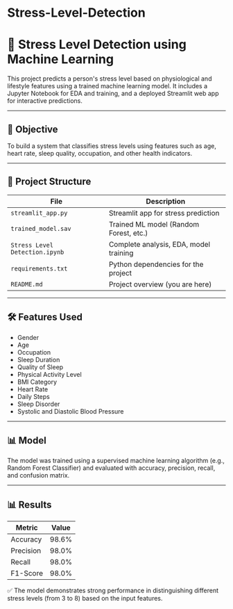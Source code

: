 # Stress-Level-Detection
# 🧠 Stress Level Detection using Machine Learning

This project predicts a person's stress level based on physiological and lifestyle features using a trained machine learning model. It includes a Jupyter Notebook for EDA and training, and a deployed Streamlit web app for interactive predictions.

---

## 📌 Objective

To build a system that classifies stress levels using features such as age, heart rate, sleep quality, occupation, and other health indicators.

---

## 📁 Project Structure

| File                          | Description                               |
|-------------------------------|-------------------------------------------|
| `streamlit_app.py`            | Streamlit app for stress prediction       |
| `trained_model.sav`           | Trained ML model (Random Forest, etc.)    |
| `Stress Level Detection.ipynb`| Complete analysis, EDA, model training    |
| `requirements.txt`            | Python dependencies for the project       |
| `README.md`                   | Project overview (you are here)           |

---

## 🛠️ Features Used

- Gender
- Age
- Occupation
- Sleep Duration
- Quality of Sleep
- Physical Activity Level
- BMI Category
- Heart Rate
- Daily Steps
- Sleep Disorder
- Systolic and Diastolic Blood Pressure

---

## 📊 Model

The model was trained using a supervised machine learning algorithm (e.g., Random Forest Classifier) and evaluated with accuracy, precision, recall, and confusion matrix.

---
## 📊 Results

| Metric       | Value      |
|--------------|------------|
| Accuracy     | 98.6%      |
| Precision    | 98.0%      |
| Recall       | 98.0%      |
| F1-Score     | 98.0%      |

✅ The model demonstrates strong performance in distinguishing different stress levels (from 3 to 8) based on the input features.
